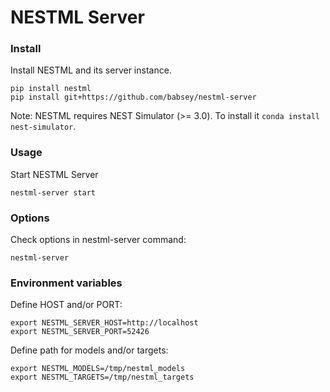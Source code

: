 # NESTML Server

### Install

Install NESTML and its server instance.

```
pip install nestml
pip install git+https://github.com/babsey/nestml-server

```

Note: NESTML requires NEST Simulator (>= 3.0).
To install it `conda install nest-simulator`.

### Usage

Start NESTML Server

```
nestml-server start
```

### Options

Check options in nestml-server command:

```
nestml-server
```

### Environment variables

Define HOST and/or PORT:

```
export NESTML_SERVER_HOST=http://localhost
export NESTML_SERVER_PORT=52426
```

Define path for models and/or targets:

```
export NESTML_MODELS=/tmp/nestml_models
export NESTML_TARGETS=/tmp/nestml_targets
```
